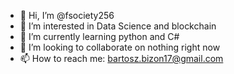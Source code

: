 - 👋 Hi, I’m @fsociety256
- 👀 I’m interested in Data Science and blockchain
- 🌱 I’m currently learning python and C#
- 💞️ I’m looking to collaborate on nothing right now
- 📫 How to reach me: bartosz.bizon17@gmail.com

<!---
fsociety256/fsociety256 is a ✨ special ✨ repository because its `README.md` (this file) appears on your GitHub profile.
You can click the Preview link to take a look at your changes.
--->

